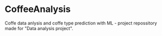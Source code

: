 # CoffeeAnalysis
 Coffe data anlysis and coffe type prediction with ML - project repossitory made for "Data analysis project". 

